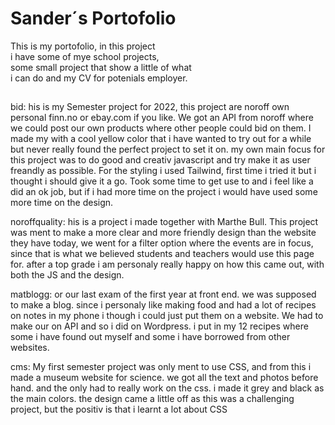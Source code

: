 # Sander´s Portofolio

This is my portofolio, in this project  
i have some of mye school projects,  
some small project that show a little of what  
i can do and my CV for potenials employer.

##

bid: his is my Semester project for 2022, this project are noroff own personal finn.no or ebay.com if you like. We got an API from noroff where we could post our own products where other people could bid on them. I made my with a cool yellow color that i have wanted to try out for a while but never really found the perfect project to set it on. my own main focus for this project was to do good and creativ javascript and try make it as user freandly as possible. For the styling i used Tailwind, first time i tried it but i thought i should give it a go. Took some time to get use to and i feel like a did an ok job, but if i had more time on the project i would have used some more time on the design.  


noroffquality: his is a project i made together with Marthe Bull. This project was ment to make a more clear and more friendly design than the website they have today, we went for a filter option where the events are in focus, since that is what we believed students and teachers would use this page for. after a top grade i am personaly really happy on how this came out, with both the JS and the design.  

matblogg: or our last exam of the first year at front end. we was supposed to make a blog. since i personaly like making food and had a lot of recipes on notes in my phone i though i could just put them on a website. We had to make our on API and so i did on Wordpress. i put in my 12 recipes where some i have found out myself and some i have borrowed from other websites.

cms: My first semester project was only ment to use CSS, and from this i made a museum website for science. we got all the text and photos before hand. and the only had to really work on the css. i made it grey and black as the main colors. the design came a little off as this was a challenging project, but the positiv is that i learnt a lot about CSS
